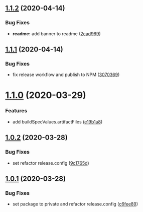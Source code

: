 ## [1.1.2](https://github.com/wizeline/serverless-amplify-plugin/compare/v1.1.1...v1.1.2) (2020-04-14)


### Bug Fixes

* **readme:** add banner to readme ([2cad969](https://github.com/wizeline/serverless-amplify-plugin/commit/2cad969b79547b8baf1b43d721ab68c28add68c6))

## [1.1.1](https://github.com/wizeline/serverless-amplify-plugin/compare/v1.1.0...v1.1.1) (2020-04-14)


### Bug Fixes

* fix release workflow and publish to NPM ([3070369](https://github.com/wizeline/serverless-amplify-plugin/commit/30703698829a99d774e978023970d8e9db72a5bd))

# [1.1.0](https://github.com/wizeline/serverless-amplify-plugin/compare/v1.0.2...v1.1.0) (2020-03-29)


### Features

* add buildSpecValues.artifactFiles ([e19b1a8](https://github.com/wizeline/serverless-amplify-plugin/commit/e19b1a8125fa96a9807dfac735e1c3e9dcc062bb))

## [1.0.2](https://github.com/wizeline/serverless-amplify-plugin/compare/v1.0.1...v1.0.2) (2020-03-28)


### Bug Fixes

* set refactor release.config ([9c1765d](https://github.com/wizeline/serverless-amplify-plugin/commit/9c1765d521bccabae1a611ed6406c112dfc79658))

## [1.0.1](https://github.com/wizeline/serverless-amplify-plugin/compare/v1.0.0...v1.0.1) (2020-03-28)


### Bug Fixes

* set package to private and refactor release.config ([c6fee89](https://github.com/wizeline/serverless-amplify-plugin/commit/c6fee892ed567887cb0100f90ea2f99f13a3583c))
